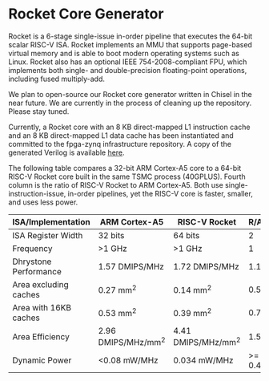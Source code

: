 Rocket Core Generator
================================================================

Rocket is a 6-stage single-issue in-order pipeline that executes the 64-bit
scalar RISC-V ISA.  Rocket implements an MMU that supports page-based virtual
memory and is able to boot modern operating systems such as Linux.  Rocket
also has an optional IEEE 754-2008-compliant FPU, which implements both
single- and double-precision floating-point operations, including fused
multiply-add.

We plan to open-source our Rocket core generator written in Chisel in the near 
future.  We are currently in the process of cleaning up the repository.  Please stay tuned.

Currently, a Rocket core with an 8 KB direct-mapped L1 instruction cache
and an 8 KB direct-mapped L1 data cache has been instantiated and committed to 
the fpga-zynq infrastructure repository. A copy of the generated Verilog is available
[here](https://raw.githubusercontent.com/ucb-bar/fpga-zynq/master/hw/src/verilog/Slave.v).

The following table compares a 32-bit ARM Cortex-A5 core to a 64-bit RISC-V
Rocket core built in the same TSMC process (40GPLUS). Fourth column is the
ratio of RISC-V Rocket to ARM Cortex-A5. Both use single-instruction-issue,
in-order pipelines, yet the RISC-V core is faster, smaller, and uses less
power.

ISA/Implementation | ARM Cortex-A5 | RISC-V Rocket | R/A
--- | --- | --- | ---
ISA Register Width | 32 bits | 64 bits | 2
Frequency | >1 GHz | >1 GHz | 1
Dhrystone Performance | 1.57 DMIPS/MHz | 1.72 DMIPS/MHz | 1.1
Area excluding caches | 0.27 mm<sup>2</sup> | 0.14 mm<sup>2</sup> | 0.5
Area with 16KB caches | 0.53 mm<sup>2</sup> | 0.39 mm<sup>2</sup> | 0.7
Area Efficiency | 2.96 DMIPS/MHz/mm<sup>2</sup> | 4.41 DMIPS/MHz/mm<sup>2</sup> | 1.5
Dynamic Power | <0.08 mW/MHz | 0.034 mW/MHz | >= 0.4
